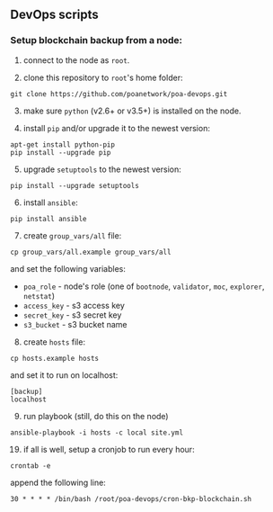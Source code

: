 ## DevOps scripts

### Setup blockchain backup from a node:
1. connect to the node as `root`.

2. clone this repository to `root`'s home folder:
```
git clone https://github.com/poanetwork/poa-devops.git
```

3. make sure `python` (v2.6+ or v3.5+) is installed on the node.

4. install `pip` and/or upgrade it to the newest version:
```
apt-get install python-pip
pip install --upgrade pip
```

5. upgrade `setuptools` to the newest version:
```
pip install --upgrade setuptools
```

6. install `ansible`:
```
pip install ansible
```

7. create `group_vars/all` file:
```
cp group_vars/all.example group_vars/all
```
and set the following variables:
* `poa_role` - node's role (one of `bootnode`, `validator`, `moc`, `explorer`, `netstat`)
* `access_key` - s3 access key
* `secret_key` - s3 secret key
* `s3_bucket` - s3 bucket name 

8. create `hosts` file:
```
cp hosts.example hosts
```
and set it to run on localhost:
```
[backup]
localhost
```

9. run playbook (still, do this on the node)
```
ansible-playbook -i hosts -c local site.yml
```

19. if all is well, setup a cronjob to run every hour:
```
crontab -e
```
append the following line:
```
30 * * * * /bin/bash /root/poa-devops/cron-bkp-blockchain.sh
```
